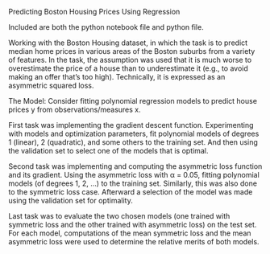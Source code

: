Predicting Boston Housing Prices Using Regression

Included are both the python notebook file and python file. 

Working with the Boston Housing dataset, in which the task is to predict median home prices in various areas of the Boston suburbs from a variety of features.
In the task, the assumption was used that it is much worse to overestimate the price of a house than to underestimate it (e.g., to avoid making an offer that’s too high). 
Technically, it is expressed as an asymmetric squared loss. 

The Model:  Consider fitting polynomial regression models to predict house prices y from observations/measures x.

First task was implementing the gradient descent function. Experimenting with models and optimization parameters, fit polynomial 
models of degrees 1 (linear), 2 (quadratic), and some others to the training set. 
And then using the validation set to select one of the models that is optimal. 

Second task was implementing and computing the asymmetric loss function and its gradient.
Using the asymmetric loss with α = 0.05, fitting polynomial models (of degrees 1, 2, ...) to the training set. 
Similarly, this was also done to the symmetric loss case.
Afterward a selection of the model was made using the validation set for optimality. 

Last task was to evaluate the two chosen models (one trained with symmetric loss and the other
trained with asymmetric loss) on the test set. For each model, computations of the mean symmetric
loss and the mean asymmetric loss were used to determine the relative merits of both models. 

